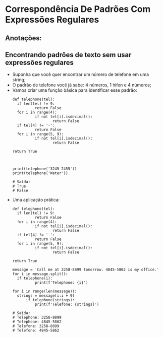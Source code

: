# Correspondência De Padrões Com Expressões Regulares

## Anotações:

## Encontrando padrões de texto sem usar expressões regulares

+ Suponha que você quer encontrar um número de telefone em uma string;
+ O padrão de telefone você já sabe: 4 números, 1 hifen e 4 números;
+ Vamos criar uma função básica para identificar esse padrão:
  ```telefone
  def telephone(tel):
  	if len(tel) != 9:
        	return False
  	for i in range(4):
        	if not tel[i].isdecimal():
            		return False
  	if tel[4] != '-':
        	return False
  	for i in range(5, 9):
        	if not tel[i].isdecimal():
            		return False

  return True



  print(telephone('3245-2455'))
  print(telephone('Water'))

  # Saída:
  # True
  # False
  ```
+ Uma aplicação prática:
  ```telefonePratica
  def telephone(tel):
  	if len(tel) != 9:
        	return False
  	for i in range(4):
        	if not tel[i].isdecimal():
            		return False
  	if tel[4] != '-':
        	return False
  	for i in range(5, 9):
        	if not tel[i].isdecimal():
            		return False

  return True

  message = 'Call me at 3258-8899 tomorrow. 4845-5862 is my office.'
  for i in message.split():
  	if telephone(i):
        	print(f'Telephone: {i}')

  for i in range(len(message)):
  	strings = message[i:i + 9]
    	if telephone(strings):
        	print(f'Telefone: {strings}')
  
  # Saída:
  # Telephone: 3258-8899
  # Telephone: 4845-5862
  # Telefone: 3258-8899
  # Telefone: 4845-5862
  ```
